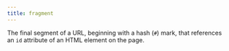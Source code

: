 ```yaml
---
title: fragment
---
```


The final segment of a URL, beginning with a hash (`#`) mark, that references an `id` attribute of an HTML element on the page.
